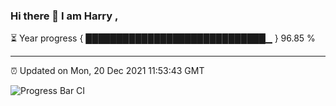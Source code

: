 ### Hi there 👋 I am Harry , 

⏳ Year progress { █████████████████████████████▁ } 96.85 %

---

⏰ Updated on Mon, 20 Dec 2021 11:53:43 GMT

![Progress Bar CI](https://github.com/duykhang68/duykhang68/workflows/Progress%20Bar%20CI/badge.svg)
